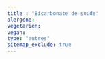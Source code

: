 ```yaml
---
title : "Bicarbonate de soude"
alergene: 
vegetarien:
vegan: 
type: "autres"
sitemap_exclude: true
--- 
```

